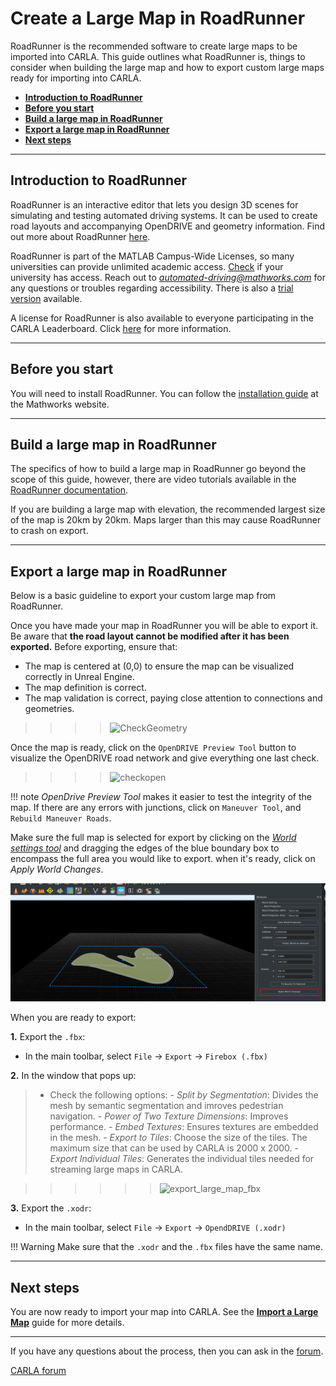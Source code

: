 # Create a Large Map in RoadRunner

RoadRunner is the recommended software to create large maps to be imported into CARLA. This guide outlines what RoadRunner is, things to consider when building the large map and how to export custom large maps ready for importing into CARLA. 

- [__Introduction to RoadRunner__](#introduction-to-roadrunner)
- [__Before you start__](#before-you-start)
- [__Build a large map in RoadRunner__](#build-a-large-map-in-roadrunner)
- [__Export a large map in RoadRunner__](#export-a-large-map-in-roadrunner)
- [__Next steps__](#next-steps)
---
## Introduction to RoadRunner

RoadRunner is an interactive editor that lets you design 3D scenes for simulating and testing automated driving systems. It can be used to create road layouts and accompanying OpenDRIVE and geometry information. Find out more about RoadRunner [here][rr_home].

RoadRunner is part of the MATLAB Campus-Wide Licenses, so many universities can provide unlimited academic access. [Check][rr_eligibility] if your university has access. Reach out to *automated-driving@mathworks.com* for any questions or troubles regarding accessibility. There is also a [trial version][rr_trial_version] available.

A license for RoadRunner is also available to everyone participating in the CARLA Leaderboard. Click [here][rr_leaderboard] for more information.

[rr_home]: https://www.mathworks.com/products/roadrunner.html
[rr_trial_version]: https://www.mathworks.com/products/roadrunner.html
[rr_eligibility]: https://www.mathworks.com/academia/tah-support-program/eligibility.html
[rr_leaderboard]: https://www.mathworks.com/academia/student-competitions/carla-autonomous-driving-challenge.html

---
## Before you start 

You will need to install RoadRunner. You can follow the [installation guide][rr_docs] at the Mathworks website.   

[rr_docs]: https://www.mathworks.com/help/roadrunner/ug/install-and-activate-roadrunner.html

---

## Build a large map in RoadRunner

The specifics of how to build a large map in RoadRunner go beyond the scope of this guide, however, there are video tutorials available in the [RoadRunner documentation][rr_tutorials].

If you are building a large map with elevation, the recommended largest size of the map is 20km by 20km. Maps larger than this may cause RoadRunner to crash on export.

[rr_tutorials]: https://www.mathworks.com/support/search.html?fq=asset_type_name:video%20category:roadrunner/index&page=1&s_tid=CRUX_topnav

---

## Export a large map in RoadRunner

Below is a basic guideline to export your custom large map from RoadRunner.

[exportlink]: https://www.mathworks.com/help/roadrunner/ug/Exporting-to-CARLA.html

Once you have made your map in RoadRunner you will be able to export it. Be aware that __the road layout cannot be modified after it has been exported.__ Before exporting, ensure that:

- The map is centered at (0,0) to ensure the map can be visualized correctly in Unreal Engine.
- The map definition is correct.
- The map validation is correct, paying close attention to connections and geometries.


>>>>![CheckGeometry](../img/check_geometry.jpg)

Once the map is ready, click on the `OpenDRIVE Preview Tool` button to visualize the OpenDRIVE road network and give everything one last check.

>>>>![checkopen](../img/check_open.jpg)

!!! note
    _OpenDrive Preview Tool_ makes it easier to test the integrity of the map. If there are any errors with junctions, click on `Maneuver Tool`, and `Rebuild Maneuver Roads`.

Make sure the full map is selected for export by clicking on the [_World settings tool_](https://www.mathworks.com/help/roadrunner/ref/worldsettingstool.html) and dragging the edges of the blue boundary box to encompass the full area you would like to export. when it's ready, click on _Apply World Changes_.

![world_bounds_settings](img/rr_world_settings.png)

When you are ready to export:

__1.__ Export the `.fbx`:

  - In the main toolbar, select `File` -> `Export` -> `Firebox (.fbx)`

__2.__ In the window that pops up:

>- Check the following options:
    - _Split by Segmentation_: Divides the mesh by semantic segmentation and imroves pedestrian navigation.
    - _Power of Two Texture Dimensions_: Improves performance.
    - _Embed Textures_: Ensures textures are embedded in the mesh.
    - _Export to Tiles_: Choose the size of the tiles. The maximum size that can be used by CARLA is 2000 x 2000.
    - _Export Individual Tiles_: Generates the individual tiles needed for streaming large maps in CARLA.

>>>>>>![export_large_map_fbx](../img/large_map_export_fbx.png)

__3.__ Export the `.xodr`:

  - In the main toolbar, select `File` -> `Export` -> `OpendDRIVE (.xodr)`

!!! Warning
    Make sure that the `.xodr` and the `.fbx` files have the same name.

---

## Next steps

You are now ready to import your map into CARLA. See the [__Import a Large Map__](large_map_import.md) guide for more details.

---

If you have any questions about the process, then you can ask in the [forum](http://github.fishros.org/https://github.com/carla-simulator/carla/discussions).

<div class="build-buttons">
<p>
<a href="http://github.fishros.org/https://github.com/carla-simulator/carla/discussions" target="_blank" class="btn btn-neutral" title="Go to the CARLA forum">
CARLA forum</a>
</p>
</div>